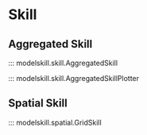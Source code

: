 # Skill

## Aggregated Skill

::: modelskill.skill.AggregatedSkill

::: modelskill.skill.AggregatedSkillPlotter

## Spatial Skill

::: modelskill.spatial.GridSkill